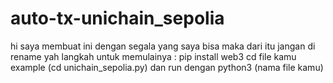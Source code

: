 # auto-tx-unichain_sepolia
hi saya membuat ini dengan segala yang saya bisa maka dari itu jangan di rename yah
langkah untuk memulainya :
pip install web3
cd file kamu example (cd unichain_sepolia.py)
dan run dengan python3 (nama file kamu)
